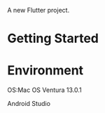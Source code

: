 
A new Flutter project.

# Getting Started






# Environment

OS:Mac OS Ventura 13.0.1

Android Studio












